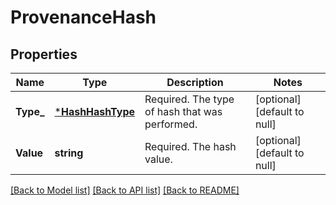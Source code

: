 # ProvenanceHash

## Properties
Name | Type | Description | Notes
------------ | ------------- | ------------- | -------------
**Type_** | [***HashHashType**](HashHashType.md) | Required. The type of hash that was performed. | [optional] [default to null]
**Value** | **string** | Required. The hash value. | [optional] [default to null]

[[Back to Model list]](../README.md#documentation-for-models) [[Back to API list]](../README.md#documentation-for-api-endpoints) [[Back to README]](../README.md)


